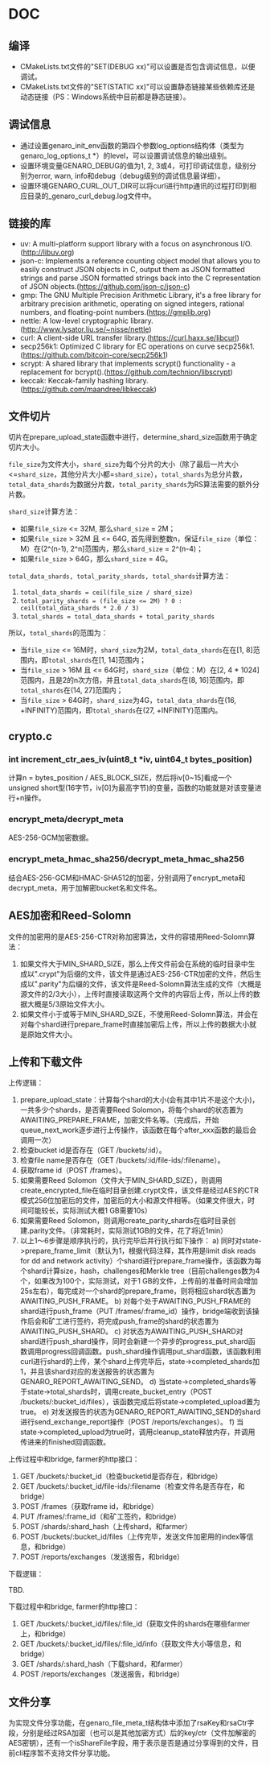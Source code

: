 # DOC

## 编译

* CMakeLists.txt文件的"SET(DEBUG xx)"可以设置是否包含调试信息，以便调试。
* CMakeLists.txt文件的"SET(STATIC xx)"可以设置静态链接某些依赖库还是动态链接（PS：Windows系统中目前都是静态链接）。

## 调试信息

* 通过设置genaro_init_env函数的第四个参数log_options结构体（类型为genaro_log_options_t *）的level，可以设置调试信息的输出级别。
* 设置环境变量GENARO_DEBUG的值为1, 2, 3或4，可打印调试信息，级别分别为error, warn, info和debug（debug级别的调试信息最详细）。
* 设置环境GENARO_CURL_OUT_DIR可以将curl进行http通讯的过程打印到相应目录的_genaro_curl_debug.log文件中。

## 链接的库

* uv: A multi-platform support library with a focus on asynchronous I/O.(http://libuv.org)
* json-c: Implements a reference counting object model that allows you to easily construct JSON objects in C, output them as JSON formatted strings and parse JSON formatted strings back into the C representation of JSON objects.(https://github.com/json-c/json-c)
* gmp: The GNU Multiple Precision Arithmetic Library, it's a free library for arbitrary precision arithmetic, operating on signed integers, rational numbers, and floating-point numbers.(https://gmplib.org)
* nettle: A low-level cryptographic library.(http://www.lysator.liu.se/~nisse/nettle)
* curl: A client-side URL transfer library.(https://curl.haxx.se/libcurl)
* secp256k1: Optimized C library for EC operations on curve secp256k1.(https://github.com/bitcoin-core/secp256k1)
* scrypt: A shared library that implements scrypt() functionality - a replacement for bcrypt().(https://github.com/technion/libscrypt)
* keccak: Keccak-family hashing library.(https://github.com/maandree/libkeccak)

## 文件切片

切片在prepare_upload_state函数中进行，determine_shard_size函数用于确定切片大小。

`file_size`为文件大小，`shard_size`为每个分片的大小（除了最后一片大小<=`shard_size`，其他分片大小都=`shard_size`），`total_shards`为总分片数，`total_data_shards`为数据分片数，`total_parity_shards`为RS算法需要的额外分片数。

`shard_size`计算方法：

* 如果`file_size` <= 32M, 那么`shard_size` = 2M；
* 如果`file_size` > 32M 且 <= 64G, 首先得到整数n，保证`file_size`（单位：M）在(2^(n-1), 2^n]范围内，那么`shard_size` = 2^(n-4)；
* 如果`file_size` > 64G，那么`shard_size` = 4G。

`total_data_shards, total_parity_shards, total_shards`计算方法：

1. `total_data_shards = ceil(file_size / shard_size)`
2. `total_parity_shards = (file_size <= 2M) ? 0 : ceil(total_data_shards * 2.0 / 3)`
3. `total_shards = total_data_shards + total_parity_shards`

所以，`total_shards`的范围为：

* 当`file_size` <= 16M时，`shard_size`为2M，`total_data_shards`在在[1, 8]范围内，即`total_shards`在[1, 14]范围内；
* 当`file_size` > 16M 且 <= 64G时，`shard_size`（单位：M）在[2, 4 * 1024]范围内，且是2的n次方倍，并且`total_data_shards`在(8, 16]范围内，即`total_shards`在(14, 27]范围内；
* 当`file_size` > 64G时，`shard_size`为4G，`total_data_shards`在(16, +INFINITY)范围内，即`total_shards`在(27, +INFINITY)范围内。

## crypto.c

### int increment_ctr_aes_iv(uint8_t *iv, uint64_t bytes_position)

  计算n = bytes_position / AES_BLOCK_SIZE，然后将iv[0~15]看成一个unsigned short型(16字节，iv[0]为最高字节)的变量，函数的功能就是对该变量进行+n操作。

### encrypt_meta/decrypt_meta

  AES-256-GCM加密数据。

### encrypt_meta_hmac_sha256/decrypt_meta_hmac_sha256

  结合AES-256-GCM和HMAC-SHA512的加密，分别调用了encrypt_meta和decrypt_meta，用于加解密bucket名和文件名。

## AES加密和Reed-Solomn

  文件的加密用的是AES-256-CTR对称加密算法，文件的容错用Reed-Solomn算法：
  1. 如果文件大于MIN_SHARD_SIZE，那么上传文件前会在系统的临时目录中生成以".crypt"为后缀的文件，该文件是通过AES-256-CTR加密的文件，然后生成以".parity"为后缀的文件，该文件是Reed-Solomn算法生成的文件（大概是源文件的2/3大小），上传时直接读取这两个文件的内容后上传，所以上传的数据大概是5/3原始文件大小。
  2. 如果文件小于或等于MIN_SHARD_SIZE，不使用Reed-Solomn算法，并会在对每个shard进行prepare_frame时直接加密后上传，所以上传的数据大小就是原始文件大小。

## 上传和下载文件

上传逻辑：

1. prepare_upload_state：计算每个shard的大小(会有其中1片不是这个大小)，一共多少个shards，是否需要Reed Solomon，将每个shard的状态置为AWAITING_PREPARE_FRAME，加密文件名等。（完成后，开始queue_next_work逐步进行上传操作，该函数在每个after_xxx函数的最后会调用一次）
2. 检查bucket id是否存在（GET /buckets/:id）。
3. 检查file name是否存在（GET /buckets/:id/file-ids/:filename）。
4. 获取frame id（POST /frames）。
5. 如果需要Reed Solomon（文件大于MIN_SHARD_SIZE），则调用create_encrypted_file在临时目录创建.crypt文件，该文件是经过AES的CTR模式256位加密后的文件，加密后的大小和源文件相等。（如果文件很大，时间可能较长，实际测试大概1 GB需要10s）
6. 如果需要Reed Solomon，则调用create_parity_shards在临时目录创建.parity文件。（非常耗时，实际测试1GB的文件，花了将近1min）
7. 以上1～6步骤是顺序执行的，执行完毕后并行执行如下操作：
  a) 同时对state->prepare_frame_limit（默认为1，根据代码注释，其作用是limit disk reads for dd and network activity）个shard进行prepare_frame操作，该函数为每个shard计算size，hash，challenges和Merkle tree（目前challenges数为4个，如果改为100个，实际测试，对于1 GB的文件，上传前的准备时间会增加25s左右），每完成对一个shard的prepare_frame，则将相应shard状态置为AWAITING_PUSH_FRAME。
  b) 对每个处于AWAITING_PUSH_FRAME的shard进行push_frame（PUT /frames/:frame_id）操作，bridge端收到该操作后会和矿工进行签约，将完成push_frame的shard的状态置为AWAITING_PUSH_SHARD。
  c) 对状态为AWAITING_PUSH_SHARD对shard进行push_shard操作，同时会新建一个异步的progress_put_shard函数调用progress回调函数。push_shard操作调用put_shard函数，该函数利用curl进行shard的上传，某个shard上传完毕后，state->completed_shards加1，并且该shard对应的发送报告的状态置为GENARO_REPORT_AWAITING_SEND。
  d) 当state->completed_shards等于state->total_shards时，调用create_bucket_entry（POST /buckets/:bucket_id/files），该函数完成后将state->completed_upload置为true。
  e) 对发送报告的状态为GENARO_REPORT_AWAITING_SEND的shard进行send_exchange_report操作（POST /reports/exchanges）。
  f) 当state->completed_upload为true时，调用cleanup_state释放内存，并调用传进来的finished回调函数。

上传过程中和bridge, farmer的http接口：

1. GET /buckets/:bucket_id（检查bucketid是否存在，和bridge）
2. GET /buckets/:bucket_id/file-ids/:filename（检查文件名是否存在，和bridge）
3. POST /frames（获取frame id，和bridge）
4. PUT /frames/:frame_id（和矿工签约，和bridge）
5. POST /shards/:shard_hash（上传shard，和farmer）
6. POST /buckets/:bucket_id/files（上传完毕，发送文件加密用的index等信息，和bridge）
7. POST /reports/exchanges（发送报告，和bridge）

下载逻辑：

TBD.

下载过程中和bridge, farmer的http接口：

1. GET /buckets/:bucket_id/files/:file_id（获取文件的shards在哪些farmer上，和bridge）
2. GET /buckets/:bucket_id/files/:file_id/info（获取文件大小等信息，和bridge）
3. GET /shards/:shard_hash（下载shard，和farmer）
4. POST /reports/exchanges（发送报告，和bridge）

## 文件分享

为实现文件分享功能，在genaro_file_meta_t结构体中添加了rsaKey和rsaCtr字段，分别是经过RSA加密（也可以是其他加密方式）后的key/ctr（文件加解密的AES密钥），还有一个isShareFile字段，用于表示是否是通过分享得到的文件，目前cli程序暂不支持文件分享功能。
